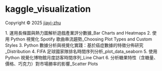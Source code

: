 # kaggle_visualization
<p> Copyright ©  2025 <a href="https://github.com/zhu7055">jiayi-zhu</a></p>
1.  運用長條圖與熱力圖解析遊戲產業評分數據_Bar Charts and Heatmaps
2.  使用 Python 視覺化 Spotify 歌曲串流趨勢_Choosing Plot Types and Custom Styles
3.  Python 數據分析與視覺化實踐：基於癌症數據的特徵分佈研究_Distribution
4.  FIFA 足球國家隊排名時間序列分析_plot_data_seaborn
5.  使用 Python 視覺化博物館月度訪客時間序列_Line Chart
6.  分析糖果特性（含糖量、價格、巧克力）對市場勝率的影響_Scatter Plots
